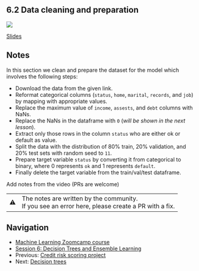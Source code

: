 ## 6.2 Data cleaning and preparation

<a href="https://www.youtube.com/watch?v=tfuQdI3YO2c&list=PL3MmuxUbc_hIhxl5Ji8t4O6lPAOpHaCLR"><img src="images/thumbnail-6-02.jpg"></a>

[Slides](https://www.slideshare.net/AlexeyGrigorev/ml-zoomcamp-6-decision-trees-and-ensemble-learning)


## Notes

In this section we clean and prepare the dataset for the model which involves the following steps:

- Download the data from the given link.
- Reformat categorical columns (`status`, `home`, `marital`, `records`, and `job`) by mapping with appropriate values.
- Replace the maximum value of `income`, `assests`, and `debt` columns with NaNs.
- Replace the NaNs in the dataframe with `0` (*will be shown in the next lesson*).
- Extract only those rows in the column `status` who are either ok or default as value.
- Split the data with the distribution of 80% train, 20% validation, and 20% test sets with random seed to `11`.
- Prepare target variable `status` by converting it from categorical to binary, where 0 represents `ok` and 1 represents `default`.
- Finally delete the target variable from the train/val/test dataframe.

Add notes from the video (PRs are welcome)


<table>
   <tr>
      <td>⚠️</td>
      <td>
         The notes are written by the community. <br>
         If you see an error here, please create a PR with a fix.
      </td>
   </tr>
</table>


## Navigation

* [Machine Learning Zoomcamp course](../)
* [Session 6: Decision Trees and Ensemble Learning](./)
* Previous: [Credit risk scoring project](01-credit-risk.md)
* Next: [Decision trees](03-decision-trees.md)